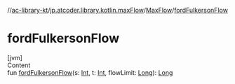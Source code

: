 //[ac-library-kt](../../index.md)/[jp.atcoder.library.kotlin.maxFlow](../index.md)/[MaxFlow](index.md)/[fordFulkersonFlow](ford-fulkerson-flow.md)



# fordFulkersonFlow  
[jvm]  
Content  
fun [fordFulkersonFlow](ford-fulkerson-flow.md)(s: [Int](https://kotlinlang.org/api/latest/jvm/stdlib/kotlin/-int/index.html), t: [Int](https://kotlinlang.org/api/latest/jvm/stdlib/kotlin/-int/index.html), flowLimit: [Long](https://kotlinlang.org/api/latest/jvm/stdlib/kotlin/-long/index.html)): [Long](https://kotlinlang.org/api/latest/jvm/stdlib/kotlin/-long/index.html)  



